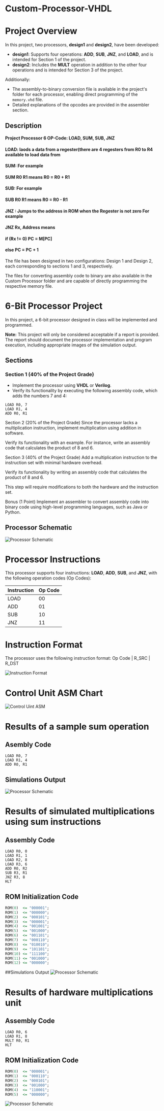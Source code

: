# Custom-Processor-VHDL

# Project Overview

In this project, two processors, **design1** and **design2**, have been developed:

- **design1**: Supports four operations: **ADD**, **SUB**, **JNZ**, and **LOAD**, and is intended for Section 1 of the project.
- **design2**: Includes the **MULT** operation in addition to the other four operations and is intended for Section 3 of the project.

Additionally:

- The assembly-to-binary conversion file is available in the project's folder for each processor, enabling direct programming of the `memory.vhd` file.
- Detailed explanations of the opcodes are provided in the assembler section.

## Description

#### Project Processor 6 OP-Code: LOAD, SUM, SUB, JNZ

#### LOAD: laods a data from a regester(there are 4 regesters from R0 to R4 available to load data from

#### SUM: For example

#### SUM R0 R1 means R0 = R0 + R1

#### SUB: For example

#### SUB R0 R1 means R0 = R0 - R1

#### JNZ : Jumps to the address in ROM when the Regester is not zero For example

#### JNZ Rx, Address means

#### if (Rx != 0) PC = M[PC]

#### else PC = PC + 1

The file has been designed in two configurations: Design 1 and Design 2, each corresponding to sections 1 and 3, respectively.

The files for converting assembly code to binary are also available in the Custom Processor folder and are capable of directly programming the respective memory file.

# 6-Bit Processor Project

In this project, a 6-bit processor designed in class will be implemented and programmed.

**Note:** This project will only be considered acceptable if a report is provided. The report should document the processor implementation and program execution, including appropriate images of the simulation output.

## Sections

### Section 1 (40% of the Project Grade)

- Implement the processor using **VHDL** or **Verilog**.
- Verify its functionality by executing the following assembly code, which adds the numbers 7 and 4:

```assembly
LOAD R0, 7
LOAD R1, 4
ADD R0, R1
```

Section 2 (20% of the Project Grade)
Since the processor lacks a multiplication instruction, implement multiplication using addition in software.

Verify its functionality with an example. For instance, write an assembly code that calculates the product of 8 and 6.

Section 3 (40% of the Project Grade)
Add a multiplication instruction to the instruction set with minimal hardware overhead.

Verify its functionality by writing an assembly code that calculates the product of 8 and 6.

This step will require modifications to both the hardware and the instruction set.

Bonus (1 Point)
Implement an assembler to convert assembly code into binary code using high-level programming languages, such as Java or Python.

## Processor Schematic

![Processor Schematic](images/schematic.jpg)

# Processor Instructions

This processor supports four instructions: **LOAD**, **ADD**, **SUB**, and **JNZ**, with the following operation codes (Op Codes):

| Instruction | Op Code |
| ----------- | ------- |
| LOAD        | 00      |
| ADD         | 01      |
| SUB         | 10      |
| JNZ         | 11      |

# Instruction Format

The processor uses the following instruction format:
Op Code | R_SRC | R_DST

![Instruction Format](images/instruction_format.jpg)

# Control Unit ASM Chart

![Control Uint ASM](images/Control_Uint_ASM.jpg)

# Results of a sample sum operation

## Asembly Code

```assembly
LOAD R0, 7
LOAD R1, 4
ADD R0, R1
```

## Simulations Output

![Processor Schematic](images/section1.jpg)

# Results of simulated multiplications using sum instructions

## Assembly Code

```assembly
LOAD R0, 0
LOAD R1, 1
LOAD R2, 8
LOAD R3, 6
ADD R0, R2
SUB R3, R1
JNZ R3, 8
HLT
```

## ROM Initialization Code

```vhdl created from asembler code
ROM(0)  <= "000001";
ROM(1)  <= "000000";
ROM(2)  <= "000101";
ROM(3)  <= "000001";
ROM(4)  <= "001001";
ROM(5)  <= "001000";
ROM(6)  <= "001101";
ROM(7)  <= "000110";
ROM(8)  <= "010010";
ROM(9)  <= "101101";
ROM(10) <= "111100";
ROM(11) <= "001000";
ROM(12) <= "000000";
```

##Simulations Output
![Processor Schematic](images/section2.jpg)

# Results of hardware multiplications unit

## Assembly Code

```assembly
LOAD R0, 6
LOAD R1, 8
MULT R0, R1
HLT
```

## ROM Initialization Code

```vhdl
ROM(0)  <= "000001";
ROM(1)  <= "000110";
ROM(2)  <= "000101";
ROM(3)  <= "001000";
ROM(4)  <= "110001";
ROM(5)  <= "000000";
```

![Processor Schematic](images/section3.jpg)
